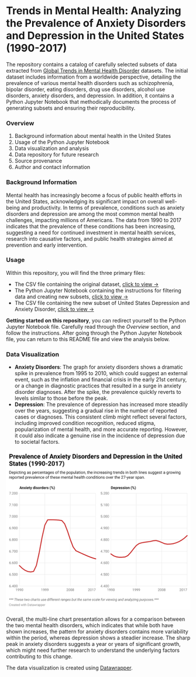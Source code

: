 # Trends in Mental Health: Analyzing the Prevalence of Anxiety Disorders and Depression in the United States (1990-2017)
The repository contains a catalog of carefully selected subsets of data extracted from [Global Trends in Mental Health Disorder](https://www.kaggle.com/datasets/thedevastator/uncover-global-trends-in-mental-health-disorder) datasets. The initial dataset includes information from a worldwide perspective, detailing the prevalence of various mental health disorders such as schizophrenia, bipolar disorder, eating disorders, drug use disorders, alcohol use disorders, anxiety disorders, and depression. In addition, it contains a Python Jupyter Notebook that methodically documents the process of generating subsets and ensuring their reproducibility. 

### Overview
1. Background information about mental health in the United States
2. Usage of the Python Jupyter Notebook
3. Data visualization and analysis
4. Data repository for future research
5. Source provenance
6. Author and contact information

### Background Information
Mental health has increasingly become a focus of public health efforts in the United States, acknowledging its significant impact on overall well-being and productivity. In terms of prevalence, conditions such as anxiety disorders and depression are among the most common mental health challenges, impacting millions of Americans. The data from 1990 to 2017 indicates that the prevalence of these conditions has been increasing, suggesting a need for continued investment in mental health services, research into causative factors, and public health strategies aimed at prevention and early intervention.

### Usage
Within this repository, you will find the three primary files:
- The CSV file containing the original dataset, [click to view ->](https://github.com/zzhang2027/Anxiety_Depression_U.S./blob/main/Mental%20health%20Depression%20disorder%20Data.csv)
- The Python Jupyter Notebook containing the instructions for filtering data and creating new subsets, [click to view ->](https://github.com/zzhang2027/Anxiety_Depression_U.S./blob/main/Zhang_unit_project.ipynb)
- The CSV file containing the new subset of United States Depression and Anxiety Disorder, [click to view ->](https://github.com/zzhang2027/Anxiety_Depression_U.S./blob/main/US_Anxiety_Depression.csv)

**Getting started on this repository**, you can redirect yourself to the Python Jupyter Notebook file. Carefully read through the _Overview_ section, and follow the instructions. After going through the Python Jupyter Notebook file, you can return to this README file and view the analysis below.  

### Data Visualization
- __Anxiety Disorders__: The graph for anxiety disorders shows a dramatic spike in prevalence from 1995 to 2010, which could suggest an external event, such as the inflation and financial crisis in the early 21st century, or a change in diagnostic practices that resulted in a surge in anxiety disorder diagnoses. After the spike, the prevalence quickly reverts to levels similar to those before the peak.
- __Depression__: The prevalence of depression has increased more steadily over the years, suggesting a gradual rise in the number of reported cases or diagnoses. This consistent climb might reflect several factors, including improved condition recognition, reduced stigma, popularization of mental health, and more accurate reporting. However, it could also indicate a genuine rise in the incidence of depression due to societal factors.

![data-viz](https://github.com/zzhang2027/Anxiety_Depression_U.S./blob/main/data_visual/Prevalence_Anxiety_Depression_U.S..png)

Overall, the multi-line chart presentation allows for a comparison between the two mental health disorders, which indicates that while both have shown increases, the pattern for anxiety disorders contains more variability within the period, whereas depression shows a steadier increase. The sharp peak in anxiety disorders suggests a year or years of significant growth, which might need further research to understand the underlying factors contributing to this change.

The data visualization is created using [Datawrapper](https://www.datawrapper.de/). 
